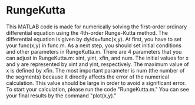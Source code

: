 # RungeKutta
This MATLAB code is made for numerically solving the first-order ordinary differential equation using the 4th-order Runge-Kutta method. The differential equation is given by dy/dx=func(x,y). At first, you have to set your func(x,y) in func.m. As a next step, you should set initial conditions and other parameters in RungeKutta.m. There are 4 parameters that you can adjust in RungeKutta.m: xint, yint, xfin, and num. The initial values for x and y are represented by xint and yint, respectively. The maximum value of x is defined by xfin. The most important parameter is num (the number of the segments) because it directly affects the error of the numerical calculation. This value should be large in order to avoid a significant error. To start your calculation, please run the code "RungeKutta.m." You can see your final results by the command "plot(x,y)."
